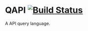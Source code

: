 # QAPI [![Build Status](https://travis-ci.com/Zeon-Code/qapi.svg?branch=master)](https://travis-ci.com/Zeon-Code/qapi)
A API query language.
